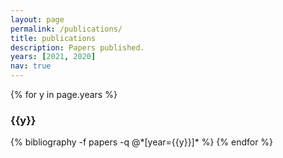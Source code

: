 ```yaml
---
layout: page
permalink: /publications/
title: publications
description: Papers published.
years: [2021, 2020]
nav: true
---
```


<div class="publications">

{% for y in page.years %}
  <h3 class="year">{{y}}</h3>
  {% bibliography -f papers -q @*[year={{y}}]* %}
{% endfor %}

</div>